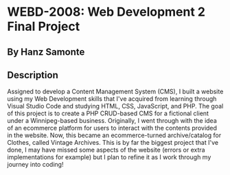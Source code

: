 # WEBD-2008: Web Development 2 Final Project
## By Hanz Samonte

## Description
Assigned to develop a Content Management System (CMS), I built a website using my Web Development skills that I've acquired from learning through Visual Studio Code and studying HTML, CSS, JavaScript, and PHP.
The goal of this project is to create a PHP CRUD-based CMS for a fictional client under a Winnipeg-based business. Originally, I went through with the idea of an ecommerce platform for users to interact with
the contents provided in the website. Now, this became an ecommerce-turned archive/catalog for Clothes, called Vintage Archives. This is by far the biggest project that I've done, I may have missed some
aspects of the website (errors or extra implementations for example) but I plan to refine it as I work through my journey into coding!
